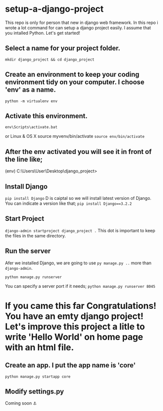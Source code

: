 
# setup-a-django-project
This repo is only for person that new in django web framework. In this repo i wrote a lot command for can setup a django project easily. I assume that you intalled Python. Let's get started!

## Select a name for your project folder.
`mkdir django_project && cd django_project`


## Create an environment to keep your coding environment tidy on your computer. I choose 'env' as a name.
`python -m virtualenv env`


## Activate this environment.
`env\Scripts\activate.bat`

or Linux & OS X
source myvenv/bin/activate
`source env/bin/activate`


## After the env activated you will see it in front of the line like;
(env) C:\Users\User\Desktop\django_project>


## Install Django
`pip install Django`
D is caiptal so we will install latest version of Django. 
You can indicate a version like that;
`pip install Django==3.2.2`


## Start Project
`django-admin startproject django_project .`
This dot is important to keep the files in the same directory.


## Run the server
Afer we installed Django, we are going to use `py manage.py ..` more than `django-admin`.

`python manage.py runserver`

You can specify a server port if it needs;
`python manage.py runserver 8045`


# If you came this far Congratulations! You have an emty django project! Let's improve this project a litle to write 'Hello World' on home page with an html file.

## Create an app. I put the app name is 'core'

`python manage.py startapp core`

## Modify settings.py 
Coming soon ⚓










